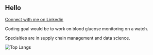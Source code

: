 ## Hello

<a href="https://www.linkedin.com/in/joshuathomasbrooks/" onclick="window.open(this.href, '_blank'); return false;">Connect with me on Linkedin</a>

Coding goal would be to work on blood glucose monitoring on a watch.

Specialties are in supply chain management and data science.

![Top Langs](https://github-readme-stats.vercel.app/api/top-langs/?username=jtb21091&hide_progress=true)

